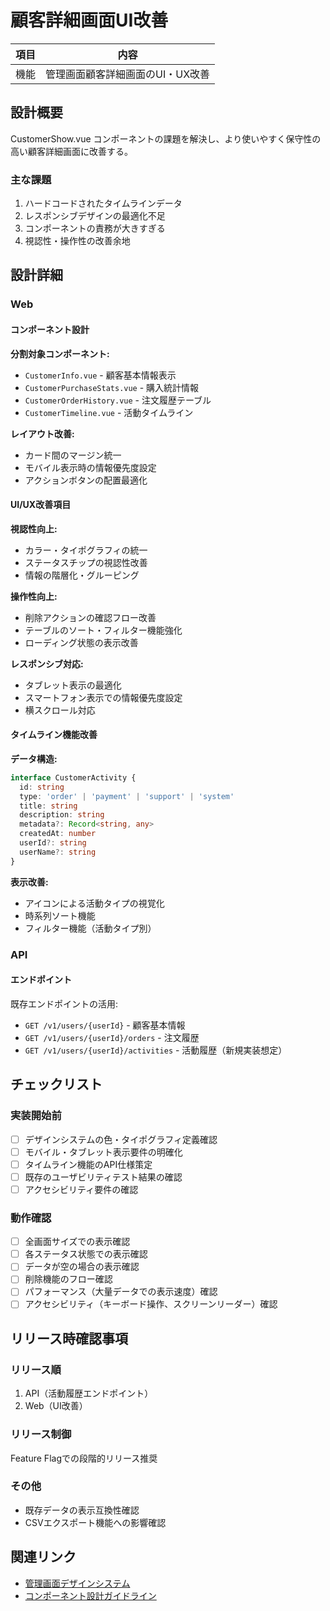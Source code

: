 # 顧客詳細画面UI改善

| 項目 | 内容 |
|----|--|
| 機能 | 管理画面顧客詳細画面のUI・UX改善 |

## 設計概要

CustomerShow.vue コンポーネントの課題を解決し、より使いやすく保守性の高い顧客詳細画面に改善する。

### 主な課題
1. ハードコードされたタイムラインデータ
2. レスポンシブデザインの最適化不足
3. コンポーネントの責務が大きすぎる
4. 視認性・操作性の改善余地

## 設計詳細

### Web

#### コンポーネント設計

**分割対象コンポーネント:**
- `CustomerInfo.vue` - 顧客基本情報表示
- `CustomerPurchaseStats.vue` - 購入統計情報
- `CustomerOrderHistory.vue` - 注文履歴テーブル
- `CustomerTimeline.vue` - 活動タイムライン

**レイアウト改善:**
- カード間のマージン統一
- モバイル表示時の情報優先度設定
- アクションボタンの配置最適化

#### UI/UX改善項目

**視認性向上:**
- カラー・タイポグラフィの統一
- ステータスチップの視認性改善
- 情報の階層化・グルーピング

**操作性向上:**
- 削除アクションの確認フロー改善
- テーブルのソート・フィルター機能強化
- ローディング状態の表示改善

**レスポンシブ対応:**
- タブレット表示の最適化
- スマートフォン表示での情報優先度設定
- 横スクロール対応

#### タイムライン機能改善

**データ構造:**
```typescript
interface CustomerActivity {
  id: string
  type: 'order' | 'payment' | 'support' | 'system'
  title: string
  description: string
  metadata?: Record<string, any>
  createdAt: number
  userId?: string
  userName?: string
}
```

**表示改善:**
- アイコンによる活動タイプの視覚化
- 時系列ソート機能
- フィルター機能（活動タイプ別）

### API

#### エンドポイント

既存エンドポイントの活用:
- `GET /v1/users/{userId}` - 顧客基本情報
- `GET /v1/users/{userId}/orders` - 注文履歴
- `GET /v1/users/{userId}/activities` - 活動履歴（新規実装想定）

## チェックリスト

### 実装開始前

* [ ] デザインシステムの色・タイポグラフィ定義確認
* [ ] モバイル・タブレット表示要件の明確化
* [ ] タイムライン機能のAPI仕様策定
* [ ] 既存のユーザビリティテスト結果の確認
* [ ] アクセシビリティ要件の確認

### 動作確認

* [ ] 全画面サイズでの表示確認
* [ ] 各ステータス状態での表示確認
* [ ] データが空の場合の表示確認
* [ ] 削除機能のフロー確認
* [ ] パフォーマンス（大量データでの表示速度）確認
* [ ] アクセシビリティ（キーボード操作、スクリーンリーダー）確認

## リリース時確認事項

### リリース順

1. API（活動履歴エンドポイント）
2. Web（UI改善）

### リリース制御

Feature Flagでの段階的リリース推奨

### その他

- 既存データの表示互換性確認
- CSVエクスポート機能への影響確認

## 関連リンク

- [管理画面デザインシステム](../../../docs/rules/design-system.md)
- [コンポーネント設計ガイドライン](../../../docs/rules/component-design.md)